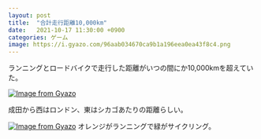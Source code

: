 ```yaml
---
layout: post
title:  "合計走行距離10,000km"
date:   2021-10-17 11:30:00 +0900
categories: ゲーム
image: https://i.gyazo.com/96aab034670ca9b1a196eea0ea43f8c4.png
---
```

ランニングとロードバイクで走行した距離がいつの間にか10,000kmを超えていた。


[![Image from Gyazo](https://i.gyazo.com/96aab034670ca9b1a196eea0ea43f8c4.png)](https://gyazo.com/96aab034670ca9b1a196eea0ea43f8c4)


成田から西はロンドン、東はシカゴあたりの距離らしい。

[![Image from Gyazo](https://i.gyazo.com/337c768f54138127ebafd2ca6930f44b.png)](https://gyazo.com/337c768f54138127ebafd2ca6930f44b)
オレンジがランニングで緑がサイクリング。
